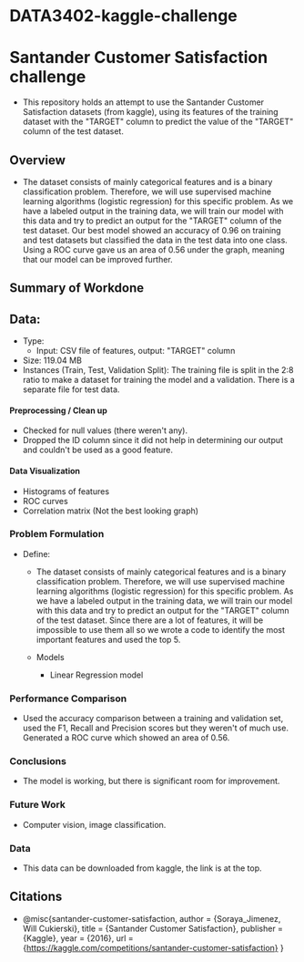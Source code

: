 # DATA3402-kaggle-challenge

# **Santander Customer Satisfaction challenge**

*  This repository holds an attempt to use the Santander Customer Satisfaction datasets (from kaggle), using its features of the training dataset with the "TARGET" column to predict the value of the "TARGET" column of the test dataset.

  
## Overview

* The dataset consists of mainly categorical features and is a binary classification problem. Therefore, we will use supervised machine learning algorithms (logistic regression) for this specific problem. As we have a labeled output in the training data, we will train our model with this data and try to predict an output for the "TARGET" column of the test dataset. Our best model showed an accuracy of 0.96 on training and test datasets but classified the data in the test data into one class. Using a ROC curve gave us an area of 0.56 under the graph, meaning that our model can be improved further.

## **Summary of Workdone**

## Data:
  * Type:
    * Input: CSV file of features, output: "TARGET" column
  * Size: 119.04 MB
  * Instances (Train, Test, Validation Split): The training file is split in the 2:8 ratio to make a dataset for training the model and a validation. There is a separate file for test data.

#### Preprocessing / Clean up

* Checked for null values (there weren't any).
* Dropped the ID column since it did not help in determining our output and couldn't be used as a good feature.

#### Data Visualization

* Histograms of features
* ROC curves
* Correlation matrix (Not the best looking graph)

### Problem Formulation

* Define:
  * The dataset consists of mainly categorical features and is a binary classification problem. Therefore, we will use supervised machine learning algorithms (logistic regression) for this specific problem. As we 
    have a labeled output in the training data, we will train our model with this data and try to predict an output for the "TARGET" column of the test dataset. Since there are a lot of features, it will be impossible to use them all so we wrote a code to identify the most important features and used the top 5.
    
  * Models
    * Linear Regression model
 

### Performance Comparison

* Used the accuracy comparison between a training and validation set, used the F1, Recall and Precision scores but they weren't of much use. Generated a ROC curve which showed an area of 0.56.


### Conclusions

* The model is working, but there is significant room for improvement.

### Future Work

* Computer vision, image classification.


### Data

* This data can be downloaded from kaggle, the link is at the top.



## Citations

* @misc{santander-customer-satisfaction,
    author = {Soraya_Jimenez, Will Cukierski},
    title = {Santander Customer Satisfaction},
    publisher = {Kaggle},
    year = {2016},
    url = {https://kaggle.com/competitions/santander-customer-satisfaction}
}





